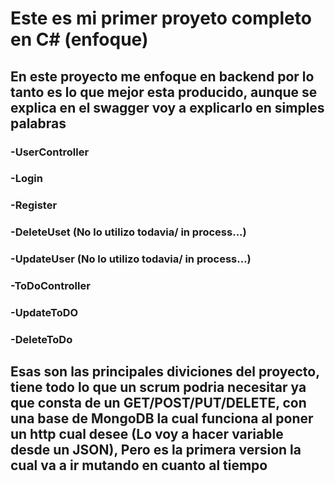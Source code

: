 # Este es mi primer proyeto completo en C# (enfoque)
## En este proyecto me enfoque en backend por lo tanto es lo que mejor esta producido, aunque se explica en el swagger voy a explicarlo en simples palabras

### -UserController
###     -Login
###     -Register
###     -DeleteUset (No lo utilizo todavia/ in process...)
###     -UpdateUser (No lo utilizo todavia/ in process...)
###  -ToDoController
###     -UpdateToDO
###     -DeleteToDo

## Esas son las principales diviciones del proyecto, tiene todo lo que un scrum podria necesitar ya que consta de un GET/POST/PUT/DELETE, con una base de MongoDB la cual funciona al poner un http cual desee (Lo voy a hacer variable desde un JSON), Pero es la primera version la cual va a ir mutando en cuanto al tiempo